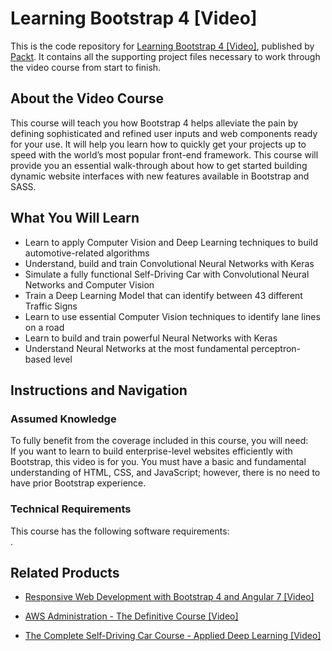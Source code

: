 # Learning Bootstrap 4 [Video]
This is the code repository for [Learning Bootstrap 4 [Video]](https://www.packtpub.com/web-development/learning-bootstrap-4-video-0?utm_source=github&utm_medium=repository&utm_campaign=9781785888144), published by [Packt](https://www.packtpub.com/?utm_source=github). It contains all the supporting project files necessary to work through the video course from start to finish.
## About the Video Course
This course will teach you how Bootstrap 4 helps alleviate the pain by defining sophisticated and refined user inputs and web components ready for your use. It will help you learn how to quickly get your projects up to speed with the world’s most popular front-end framework. This course will provide you an essential walk-through about how to get started building dynamic website interfaces with new features available in Bootstrap and SASS.

<H2>What You Will Learn</H2>
<DIV class=book-info-will-learn-text>
<UL>
<LI>Learn to apply Computer Vision and Deep Learning techniques to build automotive-related algorithms 
<LI>Understand, build and train Convolutional Neural Networks with Keras 
<LI>Simulate a fully functional Self-Driving Car with Convolutional Neural Networks and Computer Vision 
<LI>Train a Deep Learning Model that can identify between 43 different Traffic Signs 
<LI>Learn to use essential Computer Vision techniques to identify lane lines on a road 
<LI>Learn to build and train powerful Neural Networks with Keras 
<LI>Understand Neural Networks at the most fundamental perceptron-based level </LI></UL></DIV>

## Instructions and Navigation
### Assumed Knowledge
To fully benefit from the coverage included in this course, you will need:<br/>
If you want to learn to build enterprise-level websites efficiently with Bootstrap, this video is for you. You must have a basic and fundamental understanding of HTML, CSS, and JavaScript; however, there is no need to have prior Bootstrap experience.
### Technical Requirements
This course has the following software requirements:<br/>
.

## Related Products
* [Responsive Web Development with Bootstrap 4 and Angular 7 [Video]](https://www.packtpub.com/web-development/responsive-web-development-bootstrap-4-and-angular-7-video?utm_source=github&utm_medium=repository&utm_campaign=9781789615272)

* [AWS Administration - The Definitive Course [Video]](https://www.packtpub.com/virtualization-and-cloud/aws-administration-definitive-course-video?utm_source=github&utm_medium=repository&utm_campaign=9781788472555)

* [The Complete Self-Driving Car Course - Applied Deep Learning [Video]](https://www.packtpub.com/application-development/complete-self-driving-car-course-applied-deep-learning-video?utm_source=github&utm_medium=repository&utm_campaign=9781838829414)

